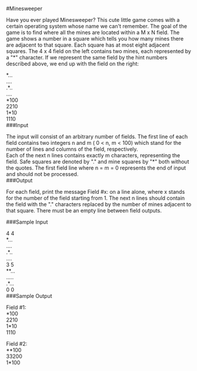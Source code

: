 #Minesweeper

Have you ever played Minesweeper? This cute little game comes with a certain operating system whose name we can't remember. The goal of the game is to find where all the mines are located within a M x N field.
The game shows a number in a square which tells you how many mines there are adjacent to that square. Each square has at most eight adjacent squares. The 4 x 4 field on the left contains two mines, each represented by a "*" character. If we represent the same field by the hint numbers described above, we end up with the field on the right:

\*...   
....   
.\*..   
....   
\*100   
2210   
1\*10   
1110   
###Input

The input will consist of an arbitrary number of fields. The first line of each field contains two integers n and m ( 0 < n, m < 100) which stand for the number of lines and columns of the field, respectively.   
Each of the next n lines contains exactly m characters, representing the field. Safe squares are denoted by "." and mine squares by "*" both without the quotes. The first field line where n = m = 0 represents the end of input and should not be processed.   
###Output

For each field, print the message Field #x: on a line alone, where x stands for the number of the field starting from 1. The next n lines should contain the field with the "." characters replaced by the number of mines adjacent to that square. There must be an empty line between field outputs.

###Sample Input

4 4   
\*...   
....   
.\*..   
....   
3 5   
\*\*...   
.....   
.\*...   
0 0   
###Sample Output

Field #1:   
\*100   
2210   
1\*10   
1110

Field #2:   
\*\*100   
33200   
1*100   
